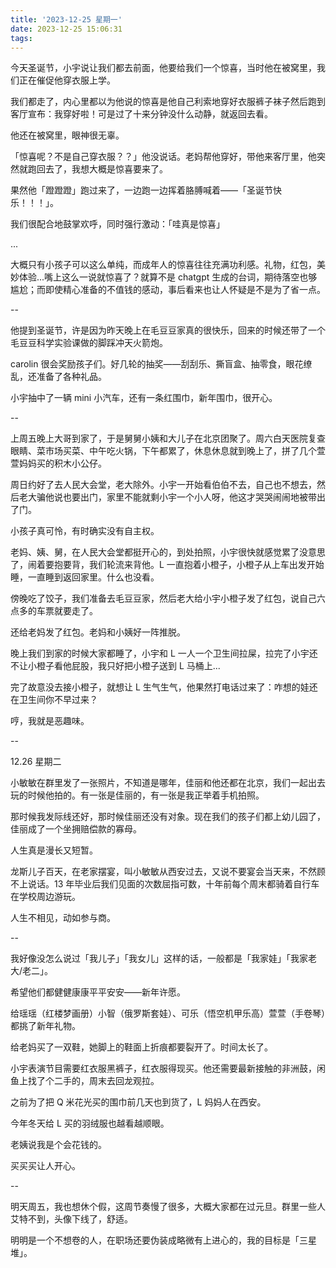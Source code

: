 ```yaml
---
title: '2023-12-25 星期一'
date: 2023-12-25 15:06:31
tags:
---
```


今天圣诞节，小宇说让我们都去前面，他要给我们一个惊喜，当时他在被窝里，我们正在催促他穿衣服上学。

我们都走了，内心里都以为他说的惊喜是他自己利索地穿好衣服裤子袜子然后跑到客厅宣布：我穿好啦！可是过了十来分钟没什么动静，就返回去看。

他还在被窝里，眼神很无辜。

「惊喜呢？不是自己穿衣服？？」他没说话。老妈帮他穿好，带他来客厅里，他突然就跑回去了，我想大概是惊喜要来了。

果然他「蹬蹬蹬」跑过来了，一边跑一边挥着胳膊喊着——「圣诞节快乐！！！」。

我们很配合地鼓掌欢呼，同时强行激动：「哇真是惊喜」

...

大概只有小孩子可以这么单纯，而成年人的惊喜往往充满功利感。礼物，红包，美妙体验...嘴上这么一说就惊喜了？就算不是 chatgpt 生成的台词，期待落空也够尴尬；而即使精心准备的不值钱的感动，事后看来也让人怀疑是不是为了省一点。

--

他提到圣诞节，许是因为昨天晚上在毛豆豆家真的很快乐，回来的时候还带了一个毛豆豆科学实验课做的脚踩冲天火箭炮。

carolin 很会奖励孩子们。好几轮的抽奖——刮刮乐、撕盲盒、抽零食，眼花缭乱，还准备了各种礼品。

小宇抽中了一辆 mini 小汽车，还有一条红围巾，新年围巾，很开心。

--

上周五晚上大哥到家了，于是舅舅小姨和大儿子在北京团聚了。周六白天医院复查眼睛、菜市场买菜、中午吃火锅，下午都累了，休息休息就到晚上了，拼了几个萱萱妈妈买的积木小公仔。

周日约好了去人民大会堂，老大除外。小宇一开始看伯伯不去，自己也不想去，然后老大骗他说也要出门，家里不能就剩小宇一个小人呀，他这才哭哭闹闹地被带出了门。

小孩子真可怜，有时确实没有自主权。

老妈、姨、舅，在人民大会堂都挺开心的，到处拍照，小宇很快就感觉累了没意思了，闹着要抱要背，我们轮流来背他。L 一直抱着小橙子，小橙子从上车出发开始睡，一直睡到返回家里。什么也没看。

傍晚吃了饺子，我们准备去毛豆豆家，然后老大给小宇小橙子发了红包，说自己六点多的车票就要走了。

还给老妈发了红包。老妈和小姨好一阵推脱。

晚上我们到家的时候大家都睡了，小宇和 L 一人一个卫生间拉屎，拉完了小宇还不让小橙子看他屁股，我只好把小橙子送到 L 马桶上...

完了故意没去接小橙子，就想让 L 生气生气，他果然打电话过来了：咋想的娃还在卫生间你不早过来？

哼，我就是恶趣味。

--

12.26 星期二

小敏敏在群里发了一张照片，不知道是哪年，佳丽和他还都在北京，我们一起出去玩的时候他拍的。有一张是佳丽的，有一张是我正举着手机拍照。

那时候我发际线还好，那时候佳丽还没有对象。现在我们的孩子们都上幼儿园了，佳丽成了一个坐拥赔偿款的寡母。

人生真是漫长又短暂。

龙斯儿子百天，在老家摆宴，叫小敏敏从西安过去，又说不要宴会当天来，不然顾不上说话。13 年毕业后我们见面的次数屈指可数，十年前每个周末都骑着自行车在学校周边游玩。

人生不相见，动如参与商。

--

我好像没怎么说过「我儿子」「我女儿」这样的话，一般都是「我家娃」「我家老大/老二」。

希望他们都健健康康平平安安——新年许愿。

给瑶瑶（红楼梦画册）小智（俄罗斯套娃）、可乐（悟空机甲乐高）萱萱（手卷琴）都挑了新年礼物。

给老妈买了一双鞋，她脚上的鞋面上折痕都要裂开了。时间太长了。

小宇表演节目需要红衣服黑裤子，红衣服得现买。他还需要最新接触的非洲鼓，闲鱼上找了个二手的，周末去回龙观拉。

之前为了把 Q 米花光买的围巾前几天也到货了，L 妈妈人在西安。

今年冬天给 L 买的羽绒服也越看越顺眼。

老姨说我是个会花钱的。

买买买让人开心。

--

明天周五，我也想休个假，这周节奏慢了很多，大概大家都在过元旦。群里一些人艾特不到，头像下线了，舒适。

明明是一个不想卷的人，在职场还要伪装成略微有上进心的，我的目标是「三星堆」。

